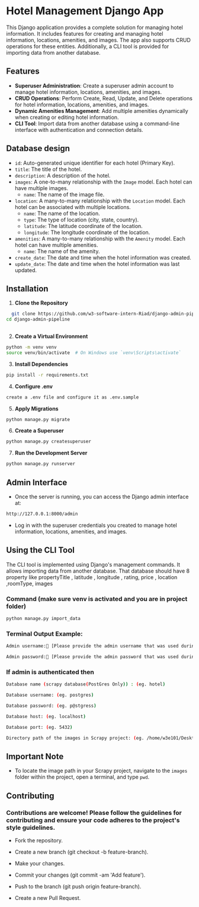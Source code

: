 # Hotel Management Django App
This Django application provides a complete solution for managing hotel information. It includes features for creating and managing hotel information, locations, amenities, and images. The app also supports CRUD operations for these entities. Additionally, a CLI tool is provided for importing data from another database.

## Features

- **Superuser Administration**: Create a superuser admin account to manage hotel information, locations, amenities, and images.
- **CRUD Operations**: Perform Create, Read, Update, and Delete operations for hotel information, locations, amenities, and images.
- **Dynamic Amenities Management**: Add multiple amenities dynamically when creating or editing hotel information.
- **CLI Tool**: Import data from another database using a command-line interface with authentication and connection details.
## Database design
- `id`: Auto-generated unique identifier for each hotel (Primary Key).
- `title`: The title of the hotel.
- `description`: A description of the hotel.
- `images`: A one-to-many relationship with the `Image` model. Each hotel can have multiple images.
  - `name`: The name of the image file.
- `location`: A many-to-many relationship with the `Location` model. Each hotel can be associated with multiple locations.
  - `name`: The name of the location.
  - `type`: The type of location (city, state, country).
  - `latitude`: The latitude coordinate of the location.
  - `longitude`: The longitude coordinate of the location.
- `amenities`: A many-to-many relationship with the `Amenity` model. Each hotel can have multiple amenities.
  - `name`: The name of the amenity.
- `create_date`: The date and time when the hotel information was created.
- `update_date`: The date and time when the hotel information was last updated.        
## Installation
1. **Clone the Repository**
 ```bash
   git clone https://github.com/w3-software-intern-Riad/django-admin-pipeline.git
cd django-admin-pipeline
   
   ```
   2. **Create a Virtual Environment**
   ```bash
   python -m venv venv
source venv/bin/activate  # On Windows use `venv\Scripts\activate`
```
 3. **Install Dependencies**

 ```bash
 pip install -r requirements.txt
```
4. **Configure .env**
```bash
create a .env file and configure it as .env.sample
```
 5. **Apply Migrations**

 ```bash
 python manage.py migrate
 ```

 6. **Create a Superuser**

 ```bash
 python manage.py createsuperuser
 ```
 7. **Run the Development Server**
 ```bash 
 python manage.py runserver
 ```
 ## Admin Interface
 - Once the server is running, you can access the Django admin interface at:
 ```bash
 http://127.0.0.1:8000/admin
 ```
 - Log in with the superuser credentials you created to manage hotel information, locations, amenities, and images.
 ## Using the CLI Tool
The CLI tool is implemented using Django's management commands. It allows importing data from another database. That database should have 8 property like propertyTitle , latitude , longitude , rating, price , location ,roomType, images

### Command (make sure venv is activated and you are in project folder)
```bash
python manage.py import_data
```
### Terminal Output Example:
```bash
Admin username:👤 [Please provide the admin username that was used during the creation of the superuser account.]
```
```bash
Admin password:🔑 [Please provide the admin password that was used during the creation of the superuser account.]
```
### If admin is authenticated then

```bash
Database name (scrapy database(PostGres Only)) : (eg. hotel)
```
```bash
Database username: (eg. postgres)
```
```bash
Database password: (eg. p@stgress)
```
```bash 
Database host: (eg. localhost)
```
```bash 
Database port: (eg. 5432)
```
```bash 
Directory path of the images in Scrapy project: (eg. /home/w3e101/Desktop/hdd_data/Abdulla-al-riad(intern 8th batch)/Hotel-Scraper/hotelscraper/images)
```
## Important Note

- To locate the image path in your Scrapy project, navigate to the `images` folder within the project, open a terminal, and type `pwd`.


## Contributing
### Contributions are welcome! Please follow the guidelines for contributing and ensure your code adheres to the project's style guidelines.

 - Fork the repository.

- Create a new branch (git checkout -b feature-branch).
-  Make your changes.
- Commit your changes (git commit -am 'Add feature').
- Push to the branch (git push origin feature-branch).
- Create a new Pull Request.
